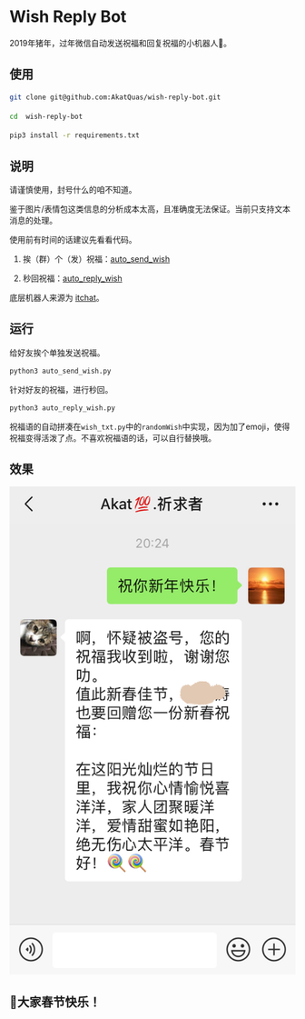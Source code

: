 # Wish Reply Bot

2019年猪年，过年微信自动发送祝福和回复祝福的小机器人🤖️。

## 使用

```bash
git clone git@github.com:AkatQuas/wish-reply-bot.git

cd  wish-reply-bot

pip3 install -r requirements.txt
```

## 说明

请谨慎使用，封号什么的咱不知道。

鉴于图片/表情包这类信息的分析成本太高，且准确度无法保证。当前只支持文本消息的处理。

使用前有时间的话建议先看看代码。

1. 挨（群）个（发）祝福：[auto_send_wish](auto_send_wish.py)

1. 秒回祝福：[auto_reply_wish](auto_reply_wish.py)

底层机器人来源为 [itchat](https://itchat.readthedocs.io/zh/latest/)。

## 运行

给好友挨个单独发送祝福。

```bash
python3 auto_send_wish.py
```

针对好友的祝福，进行秒回。

```bash
python3 auto_reply_wish.py
```

祝福语的自动拼凑在`wish_txt.py`中的`randomWish`中实现，因为加了emoji，使得祝福变得活泼了点。不喜欢祝福语的话，可以自行替换哦。

## 效果

![](screenshot.png)

## 🐷大家春节快乐！
